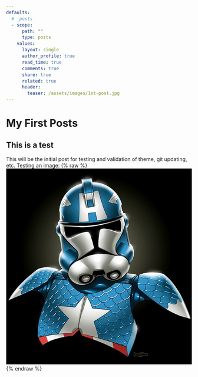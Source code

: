 ```yaml
---
defaults:
  # _posts
  - scope:
      path: ""
      type: posts
    values:
      layout: single
      author_profile: true
      read_time: true
      comments: true
      share: true
      related: true
      header:
        teaser: /assets/images/1st-post.jpg
---
```



# My First Posts
## This is a test


This will be the initial post for testing and validation of theme, git updating, etc.
Testing an image:
(% raw %}![alt](/assets/images/bio-photo.jpg){% endraw %}
